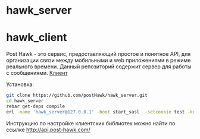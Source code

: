 # hawk_server

# hawk_client

Post Hawk - это сервис, предоставляющий простое и понятное API, для организации связи между мобильными и web приложениями в режиме реального времени.
Данный репозиторий содержит сервер для работы с сообщениями. [Клиент](https://github.com/postHawk/hawk_client)

Установка: 
```bash
git clone https://github.com/postHawk/hawk_server.git
cd hawk_server
rebar get-deps compile
erl -name 'hawk_server@127.0.0.1' -boot start_sasl  -setcookie test -kernel inet_dist_listen_min 9000  inet_dist_listen_max 9005
```

Инструкцию по настройке клиентских библиотек можно найти по ссылке http://api.post-hawk.com/
